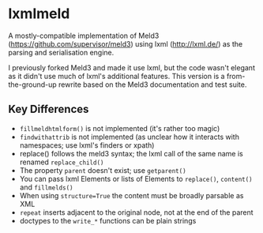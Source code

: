 # lxmlmeld

A mostly-compatible  implementation of Meld3
(https://github.com/supervisor/meld3) using lxml (http://lxml.de/) as the
parsing and serialisation engine.

I previously forked Meld3 and made it use lxml, but the code wasn't elegant
as it didn't use much of lxml's additional features. This version is a
from-the-ground-up rewrite based on the Meld3 documentation and test suite.

## Key Differences

 - `fillmeldhtmlform()` is not implemented (it's rather too magic)
 - `findwithattrib` is not implemented (as unclear how it interacts with
   namespaces; use lxml's finders or xpath)
 - replace() follows the meld3 syntax; the lxml call of the same name is
   renamed `replace_child()`
 - The property `parent` doesn't exist; use `getparent()`
 - You can pass lxml Elements or lists of Elements to `replace()`,
   `content()` and `fillmelds()`
 - When using `structure=True` the content must be broadly parsable as XML
 - `repeat` inserts adjacent to the original node, not at the end of the
   parent
 - doctypes to the `write_*` functions can be plain strings
